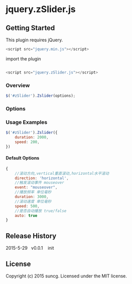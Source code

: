 # jquery.zSlider.js

## Getting Started
This plugin requires jQuery.
```js
<script src="jquery.min.js"></script>
```

import the plugin

```js

<script src="jquery.zSlider.js"></script>
```



### Overview

```js
$('#zSlider').Zslider(options);
```

### Options

### Usage Examples
```js
$('#zSlider').Zslider({
	duration: 2000,
	speed: 200,
})
```
#### Default Options

```js
{
	//滚动方向,vertical重直滚动,horizontal水平滚动
	direction: 'horizontal',
	//触发滚动事件 mouseover
	event: "mouseover",
	//播放频率 单位毫秒
	duration: 3000,
	//滚动速度 单位毫秒
	speed: 500,
	//是否自动播放 true/false
	auto: true
}
```





## Release History
2015-5-29&nbsp;&nbsp;&nbsp;v0.0.1&nbsp;&nbsp;&nbsp; init

## License
Copyright (c) 2015 suncg. Licensed under the MIT license.


